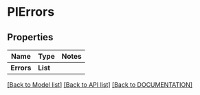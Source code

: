 # PIErrors

## Properties
Name | Type | Notes
------------ | ------------- | -------------
**Errors** | **List<string>**

[[Back to Model list]](../../DOCUMENTATION.md#documentation-for-models) [[Back to API list]](../../DOCUMENTATION.md#documentation-for-api-endpoints) [[Back to DOCUMENTATION]](../../DOCUMENTATION.md)
